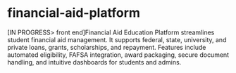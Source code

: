 # financial-aid-platform
[IN PROGRESS> front end]Financial Aid Education Platform streamlines student financial aid management. It supports federal, state, university, and private loans, grants, scholarships, and repayment. Features include automated eligibility, FAFSA integration, award packaging, secure document handling, and intuitive dashboards for students and admins.

